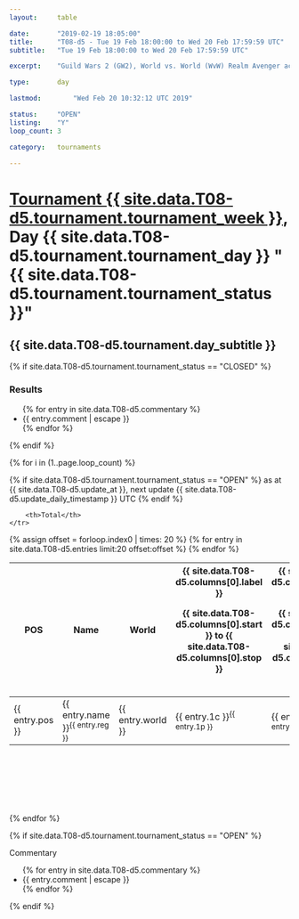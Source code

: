 ```yaml
---
layout: 	table

date: 		"2019-02-19 18:05:00"
title: 		"T08-d5 - Tue 19 Feb 18:00:00 to Wed 20 Feb 17:59:59 UTC"
subtitle: 	"Tue 19 Feb 18:00:00 to Wed 20 Feb 17:59:59 UTC"

excerpt:    "Guild Wars 2 (GW2), World vs. World (WvW) Realm Avenger achivement Tournament. \"Every Kill Counts\""

type:       day

lastmod: 		"Wed Feb 20 10:32:12 UTC 2019"

status:     "OPEN"
listing:    "Y"
loop_count: 3

category: 	tournaments

---
```

<div class="table_header">
    <h1><a href="{{ site.data.T08-d5.tournament.week_url }}">Tournament {{ site.data.T08-d5.tournament.tournament_week }}</a>, Day {{ site.data.T08-d5.tournament.tournament_day }} "{{ site.data.T08-d5.tournament.tournament_status }}"</h1>
    <h2>{{ site.data.T08-d5.tournament.day_subtitle }}</h2> 
</div>

{% if site.data.T08-d5.tournament.tournament_status == "CLOSED" %} 
<div class="commentary">
  <h3>Results</h3>
  <ul>
    {% for entry in site.data.T08-d5.commentary %}
    <li class="commentary_list">{{ entry.comment | escape }}</li>
    {% endfor %}
  </ul>
</div>
{% endif %}


{% for i in (1..page.loop_count) %}

{% if site.data.T08-d5.tournament.tournament_status == "OPEN" %} 
<span class="table_nextupdate">as at {{ site.data.T08-d5.update_at }}, next update {{ site.data.T08-d5.update_daily_timestamp }} UTC</span> 
{% endif %}

<table class="day_table">
  <colgroup>
    <col style="width:18px">
    <col style="width:55px">
    <col style="width:55px">
    <col style="width:12px">
    <col style="width:12px">
    <col style="width:12px">
    <col style="width:12px">
    <col style="width:12px">
    <col style="width:12px">
    <col style="width:12px">
    <col style="width:12px">
    <col style="width:12px">
    <col style="width:12px">
    <col style="width:12px">
    <col style="width:12px">
    <col style="width:12px">
    <col style="width:12px">
    <col style="width:12px">
    <col style="width:12px">
    <col style="width:12px">
    <col style="width:12px">
    <col style="width:12px">
    <col style="width:12px">
    <col style="width:12px">
    <col style="width:12px">
    <col style="width:12px">
    <col style="width:12px">
    <col style="width:18px">
  </colgroup>  
  <thead>
    <tr>
        <th>POS</th>
        <th class="AlignLeft">Name</th>
        <th class="AlignLeft">World</th>

<th><div class="label">{{ site.data.T08-d5.columns[0].label }}<p class="onhover">{{ site.data.T08-d5.columns[0].start }} to {{ site.data.T08-d5.columns[0].stop }}</p></div>​</th>
<th><div class="label">{{ site.data.T08-d5.columns[1].label }}<p class="onhover">{{ site.data.T08-d5.columns[1].start }} to {{ site.data.T08-d5.columns[1].stop }}</p></div>​</th>
<th><div class="label">{{ site.data.T08-d5.columns[2].label }}<p class="onhover">{{ site.data.T08-d5.columns[2].start }} to {{ site.data.T08-d5.columns[2].stop }}</p></div>​</th>
<th><div class="label">{{ site.data.T08-d5.columns[3].label }}<p class="onhover">{{ site.data.T08-d5.columns[3].start }} to {{ site.data.T08-d5.columns[3].stop }}</p></div>​</th>
<th><div class="label">{{ site.data.T08-d5.columns[4].label }}<p class="onhover">{{ site.data.T08-d5.columns[4].start }} to {{ site.data.T08-d5.columns[4].stop }}</p></div>​</th>
<th><div class="label">{{ site.data.T08-d5.columns[5].label }}<p class="onhover">{{ site.data.T08-d5.columns[5].start }} to {{ site.data.T08-d5.columns[5].stop }}</p></div>​</th>
<th><div class="label">{{ site.data.T08-d5.columns[6].label }}<p class="onhover">{{ site.data.T08-d5.columns[6].start }} to {{ site.data.T08-d5.columns[6].stop }}</p></div>​</th>
<th><div class="label">{{ site.data.T08-d5.columns[7].label }}<p class="onhover">{{ site.data.T08-d5.columns[7].start }} to {{ site.data.T08-d5.columns[7].stop }}</p></div>​</th>
<th><div class="label">{{ site.data.T08-d5.columns[8].label }}<p class="onhover">{{ site.data.T08-d5.columns[8].start }} to {{ site.data.T08-d5.columns[8].stop }}</p></div>​</th>
<th><div class="label">{{ site.data.T08-d5.columns[9].label }}<p class="onhover">{{ site.data.T08-d5.columns[9].start }} to {{ site.data.T08-d5.columns[9].stop }}</p></div>​</th>
<th><div class="label">{{ site.data.T08-d5.columns[10].label }}<p class="onhover">{{ site.data.T08-d5.columns[10].start }} to {{ site.data.T08-d5.columns[10].stop }}</p></div>​</th>

<th><div class="label">{{ site.data.T08-d5.columns[11].label }}<p class="onhover">{{ site.data.T08-d5.columns[11].start }} to {{ site.data.T08-d5.columns[11].stop }}</p></div>​</th>
<th><div class="label">{{ site.data.T08-d5.columns[12].label }}<p class="onhover">{{ site.data.T08-d5.columns[12].start }} to {{ site.data.T08-d5.columns[12].stop }}</p></div>​</th>
<th><div class="label">{{ site.data.T08-d5.columns[13].label }}<p class="onhover">{{ site.data.T08-d5.columns[13].start }} to {{ site.data.T08-d5.columns[13].stop }}</p></div>​</th>
<th><div class="label">{{ site.data.T08-d5.columns[14].label }}<p class="onhover">{{ site.data.T08-d5.columns[14].start }} to {{ site.data.T08-d5.columns[14].stop }}</p></div>​</th>
<th><div class="label">{{ site.data.T08-d5.columns[15].label }}<p class="onhover">{{ site.data.T08-d5.columns[15].start }} to {{ site.data.T08-d5.columns[15].stop }}</p></div>​</th>
<th><div class="label">{{ site.data.T08-d5.columns[16].label }}<p class="onhover">{{ site.data.T08-d5.columns[16].start }} to {{ site.data.T08-d5.columns[16].stop }}</p></div>​</th>
<th><div class="label">{{ site.data.T08-d5.columns[17].label }}<p class="onhover">{{ site.data.T08-d5.columns[17].start }} to {{ site.data.T08-d5.columns[17].stop }}</p></div>​</th>
<th><div class="label">{{ site.data.T08-d5.columns[18].label }}<p class="onhover">{{ site.data.T08-d5.columns[18].start }} to {{ site.data.T08-d5.columns[18].stop }}</p></div>​</th>
<th><div class="label">{{ site.data.T08-d5.columns[19].label }}<p class="onhover">{{ site.data.T08-d5.columns[19].start }} to {{ site.data.T08-d5.columns[19].stop }}</p></div>​</th>
<th><div class="label">{{ site.data.T08-d5.columns[20].label }}<p class="onhover">{{ site.data.T08-d5.columns[20].start }} to {{ site.data.T08-d5.columns[20].stop }}</p></div>​</th>

<th><div class="label">{{ site.data.T08-d5.columns[21].label }}<p class="onhover">{{ site.data.T08-d5.columns[21].start }} to {{ site.data.T08-d5.columns[21].stop }}</p></div>​</th>
<th><div class="label">{{ site.data.T08-d5.columns[22].label }}<p class="onhover">{{ site.data.T08-d5.columns[22].start }} to {{ site.data.T08-d5.columns[22].stop }}</p></div>​</th>
<th><div class="label">{{ site.data.T08-d5.columns[23].label }}<p class="onhover">{{ site.data.T08-d5.columns[23].start }} to {{ site.data.T08-d5.columns[23].stop }}</p></div>​</th>

        <th>Total</th>
    </tr>
  </thead>
  {% assign offset = forloop.index0 | times: 20 %}
<tbody>
{% for entry in site.data.T08-d5.entries limit:20 offset:offset %}
  <tr>
    <td class="pl{{ entry.pos }}">{{ entry.pos }}</td>
    <td class="AlignLeft">{{ entry.name }}<sup>{{ entry.reg }}</sup></td>
    <td class="AlignLeft">{{ entry.world }}</td>
    <td class="pl{{ entry.1p }}">{{ entry.1c }}<sup>{{ entry.1p }}</sup></td>
    <td class="pl{{ entry.2p }}">{{ entry.2c }}<sup>{{ entry.2p }}</sup></td>
    <td class="pl{{ entry.3p }}">{{ entry.3c }}<sup>{{ entry.3p }}</sup></td>
    <td class="pl{{ entry.4p }}">{{ entry.4c }}<sup>{{ entry.4p }}</sup></td>
    <td class="pl{{ entry.5p }}">{{ entry.5c }}<sup>{{ entry.5p }}</sup></td>
    <td class="pl{{ entry.6p }}">{{ entry.6c }}<sup>{{ entry.6p }}</sup></td>
    <td class="pl{{ entry.7p }}">{{ entry.7c }}<sup>{{ entry.7p }}</sup></td>
    <td class="pl{{ entry.8p }}">{{ entry.8c }}<sup>{{ entry.8p }}</sup></td>
    <td class="pl{{ entry.9p }}">{{ entry.9c }}<sup>{{ entry.9p }}</sup></td>
    <td class="pl{{ entry.10p }}">{{ entry.10c }}<sup>{{ entry.10p }}</sup></td>
    <td class="pl{{ entry.11p }}">{{ entry.11c }}<sup>{{ entry.11p }}</sup></td>
    <td class="pl{{ entry.12p }}">{{ entry.12c }}<sup>{{ entry.12p }}</sup></td>
    <td class="pl{{ entry.13p }}">{{ entry.13c }}<sup>{{ entry.13p }}</sup></td>
    <td class="pl{{ entry.14p }}">{{ entry.14c }}<sup>{{ entry.14p }}</sup></td>
    <td class="pl{{ entry.15p }}">{{ entry.15c }}<sup>{{ entry.15p }}</sup></td>
    <td class="pl{{ entry.16p }}">{{ entry.16c }}<sup>{{ entry.16p }}</sup></td>
    <td class="pl{{ entry.17p }}">{{ entry.17c }}<sup>{{ entry.17p }}</sup></td>
    <td class="pl{{ entry.18p }}">{{ entry.18c }}<sup>{{ entry.18p }}</sup></td>
    <td class="pl{{ entry.19p }}">{{ entry.19c }}<sup>{{ entry.19p }}</sup></td>
    <td class="pl{{ entry.20p }}">{{ entry.20c }}<sup>{{ entry.20p }}</sup></td>
    <td class="pl{{ entry.21p }}">{{ entry.21c }}<sup>{{ entry.21p }}</sup></td>
    <td class="pl{{ entry.22p }}">{{ entry.22c }}<sup>{{ entry.22p }}</sup></td>
    <td class="pl{{ entry.23p }}">{{ entry.23c }}<sup>{{ entry.23p }}</sup></td>
    <td class="pl{{ entry.24p }}">{{ entry.24c }}<sup>{{ entry.24p }}</sup></td>
    <td>{{ entry.total }}</td>
  </tr>
{% endfor %}  
</tbody>
</table>
<div class="leaderboard">
  <script async src="//pagead2.googlesyndication.com/pagead/js/adsbygoogle.js"></script>
  <!-- 728x90 -->
  <ins class="adsbygoogle"
       style="display:inline-block;width:728px;height:90px"
       data-ad-client="ca-pub-3274917281288240"
       data-ad-slot="3870538733"></ins>
  <script>
  (adsbygoogle = window.adsbygoogle || []).push({});
  </script>    
</div>
<br />
{% endfor %}

{% if site.data.T08-d5.tournament.tournament_status == "OPEN" %} 
<div class="commentary">
  <span class="commentary_title">Commentary</span>
  <ul>
    {% for entry in site.data.T08-d5.commentary %}
    <li class="commentary_list">{{ entry.comment | escape }}</li>
    {% endfor %}
  </ul>
</div>
{% endif %}


